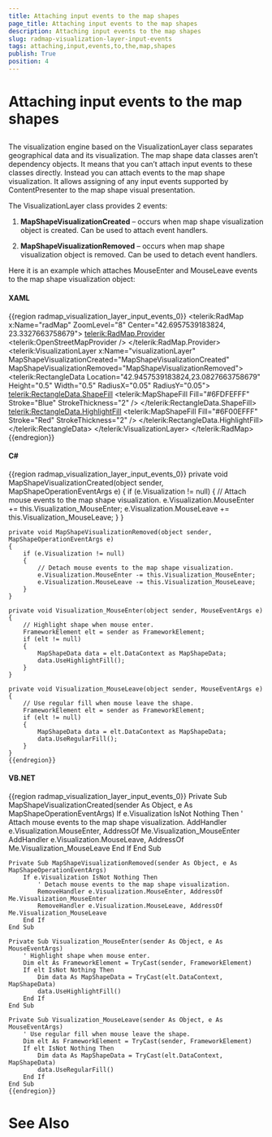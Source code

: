 ```yaml
---
title: Attaching input events to the map shapes
page_title: Attaching input events to the map shapes
description: Attaching input events to the map shapes
slug: radmap-visualization-layer-input-events
tags: attaching,input,events,to,the,map,shapes
publish: True
position: 4
---
```


# Attaching input events to the map shapes





## 

The visualization engine based on the VisualizationLayer class separates
          geographical data and its visualization. The map shape data classes
          aren’t dependency objects. It means that you can’t attach input events
          to these classes directly. Instead you can attach events to the map
          shape visualization. It allows assigning of any input events supported
          by ContentPresenter to the map shape visual presentation.
        

The VisualizationLayer class provides 2 events:
        

1. __MapShapeVisualizationCreated__ – occurs when
              map shape visualization object is created. Can be used to
              attach event handlers.
            

1. __MapShapeVisualizationRemoved__ – occurs when
              map shape visualization object is removed. Can be used to
              detach event handlers.
            

Here it is an example which attaches MouseEnter and MouseLeave
          events to the map shape visualization object:
        

#### __XAML__

{{region radmap_visualization_layer_input_events_0}}
	<telerik:RadMap x:Name="radMap"
	                ZoomLevel="8"
	                Center="42.6957539183824, 23.3327663758679">
		<telerik:RadMap.Provider>
			<telerik:OpenStreetMapProvider />
		</telerik:RadMap.Provider>
		<telerik:VisualizationLayer x:Name="visualizationLayer"
	                                MapShapeVisualizationCreated="MapShapeVisualizationCreated"
	                                MapShapeVisualizationRemoved="MapShapeVisualizationRemoved">
			<telerik:RectangleData Location="42.9457539183824,23.0827663758679"
	                               Height="0.5"
	                               Width="0.5"
	                               RadiusX="0.05"
	                               RadiusY="0.05">
				<telerik:RectangleData.ShapeFill>
					<telerik:MapShapeFill Fill="#6FDFEFFF"
	                                      Stroke="Blue"
	                                      StrokeThickness="2" />
				</telerik:RectangleData.ShapeFill>
				<telerik:RectangleData.HighlightFill>
					<telerik:MapShapeFill Fill="#6F00EFFF"
	                                      Stroke="Red"
	                                      StrokeThickness="2" />
				</telerik:RectangleData.HighlightFill>
			</telerik:RectangleData>
		</telerik:VisualizationLayer>
	</telerik:RadMap>
	{{endregion}}



#### __C#__

{{region radmap_visualization_layer_input_events_0}}
	private void MapShapeVisualizationCreated(object sender, MapShapeOperationEventArgs e)
	{
		if (e.Visualization != null)
		{
			// Attach mouse events to the map shape visualization.
			e.Visualization.MouseEnter += this.Visualization_MouseEnter;
			e.Visualization.MouseLeave += this.Visualization_MouseLeave;
		}
	}
	
	private void MapShapeVisualizationRemoved(object sender, MapShapeOperationEventArgs e)
	{
		if (e.Visualization != null)
		{
			// Detach mouse events to the map shape visualization.
			e.Visualization.MouseEnter -= this.Visualization_MouseEnter;
			e.Visualization.MouseLeave -= this.Visualization_MouseLeave;
		}
	}
	
	private void Visualization_MouseEnter(object sender, MouseEventArgs e)
	{
		// Highlight shape when mouse enter.
		FrameworkElement elt = sender as FrameworkElement;
		if (elt != null)
		{
			MapShapeData data = elt.DataContext as MapShapeData;
			data.UseHighlightFill();
		}
	}
	
	private void Visualization_MouseLeave(object sender, MouseEventArgs e)
	{
		// Use regular fill when mouse leave the shape.
		FrameworkElement elt = sender as FrameworkElement;
		if (elt != null)
		{
			MapShapeData data = elt.DataContext as MapShapeData;
			data.UseRegularFill();
		}
	}
	{{endregion}}



#### __VB.NET__

{{region radmap_visualization_layer_input_events_0}}
	Private Sub MapShapeVisualizationCreated(sender As Object, e As MapShapeOperationEventArgs)
		If e.Visualization IsNot Nothing Then
			' Attach mouse events to the map shape visualization.
			AddHandler e.Visualization.MouseEnter, AddressOf Me.Visualization_MouseEnter
			AddHandler e.Visualization.MouseLeave, AddressOf Me.Visualization_MouseLeave
			End If
		End Sub
	
	Private Sub MapShapeVisualizationRemoved(sender As Object, e As MapShapeOperationEventArgs)
		If e.Visualization IsNot Nothing Then
			' Detach mouse events to the map shape visualization.
			RemoveHandler e.Visualization.MouseEnter, AddressOf Me.Visualization_MouseEnter
			RemoveHandler e.Visualization.MouseLeave, AddressOf Me.Visualization_MouseLeave
		End If
	End Sub
	
	Private Sub Visualization_MouseEnter(sender As Object, e As MouseEventArgs)
		' Highlight shape when mouse enter.
		Dim elt As FrameworkElement = TryCast(sender, FrameworkElement)
		If elt IsNot Nothing Then
			Dim data As MapShapeData = TryCast(elt.DataContext, MapShapeData)
			data.UseHighlightFill()
		End If
	End Sub
	
	Private Sub Visualization_MouseLeave(sender As Object, e As MouseEventArgs)
		' Use regular fill when mouse leave the shape.
		Dim elt As FrameworkElement = TryCast(sender, FrameworkElement)
		If elt IsNot Nothing Then
			Dim data As MapShapeData = TryCast(elt.DataContext, MapShapeData)
			data.UseRegularFill()
		End If
	End Sub
	{{endregion}}



# See Also
